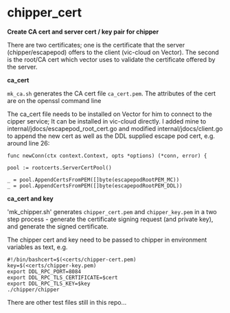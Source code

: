 # chipper_cert

**Create CA cert and server cert / key pair for chipper**

There are two certificates; one is the certificate that the server (chipper/escapepod) offers to the client (vic-cloud on Vector). The second is the root/CA cert which vector uses to validate the certificate offered by the server. 

**ca_cert**

`mk_ca.sh` generates the CA cert file `ca_cert.pem`. The attributes of the cert are on the openssl command line

The ca_cert file needs to be installed on Vector for him to connect to the cipper service; It can be installed in vic-cloud directly. I added mine to internal/jdocs/escapepod_root_cert.go and modified internal/jdocs/client.go to append the new cert as well as the DDL supplied escape pod cert, e.g. around line 26:

	func newConn(ctx context.Context, opts *options) (*conn, error) {

	pool := rootcerts.ServerCertPool()

	_ = pool.AppendCertsFromPEM([]byte(escapepodRootPEM_MC))
	_ = pool.AppendCertsFromPEM([]byte(escapepodRootPEM_DDL))

**ca_cert and key**

'mk_chipper.sh' generates `chipper_cert.pem` and `chipper_key.pem` in a two step process - generate the certificate signing request (and private key), and generate the signed certificate. 

The chipper cert and key need to be passed to chipper in environment variables as text, e.g.

	#!/bin/bashcert=$(<certs/chipper-cert.pem)   
	key=$(<certs/chipper-key.pem)   
	export DDL_RPC_PORT=8084   
	export DDL_RPC_TLS_CERTIFICATE=$cert   
	export DDL_RPC_TLS_KEY=$key   
	./chipper/chipper   

There are other test files still in this repo...

